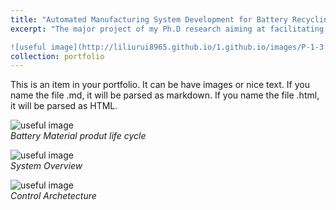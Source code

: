 ```yaml
---
title: "Automated Manufacturing System Development for Battery Recycling"
excerpt: "The major project of my Ph.D research aiming at facilitating battery material product life cycle fulfillment. <br/>

![useful image](http://liliurui8965.github.io/1.github.io/images/P-1-3.PNG)"
collection: portfolio
---
```


This is an item in your portfolio. It can be have images or nice text. If you name the file .md, it will be parsed as markdown. If you name the file .html, it will be parsed as HTML. 

![useful image](http://liliurui8965.github.io/1.github.io/images/P-1-3.PNG)<br />
*Battery Material produt life cycle*

![useful image](http://liliurui8965.github.io/1.github.io/images/P-1-1.PNG)<br />
*System Overview*

![useful image](http://liliurui8965.github.io/1.github.io/images/P-1-2.PNG)<br />
*Control Archetecture*
